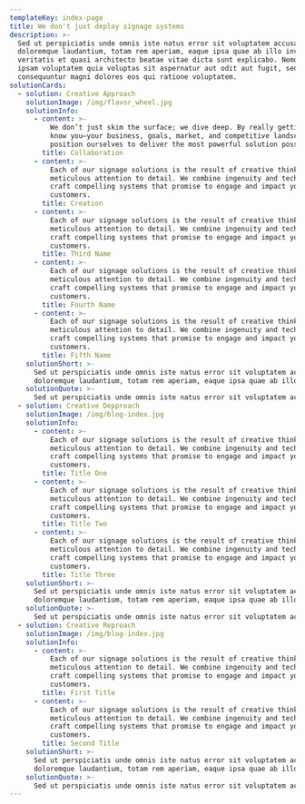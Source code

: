 ```yaml
---
templateKey: index-page
title: We don't just deploy signage systems
description: >-
  Sed ut perspiciatis unde omnis iste natus error sit voluptatem accusantium
  doloremque laudantium, totam rem aperiam, eaque ipsa quae ab illo inventore
  veritatis et quasi architecto beatae vitae dicta sunt explicabo. Nemo enim
  ipsam voluptatem quia voluptas sit aspernatur aut odit aut fugit, sed quia
  consequuntur magni dolores eos qui ratione voluptatem.
solutionCards:
  - solution: Creative Approach
    solutionImage: /img/flavor_wheel.jpg
    solutionInfo:
      - content: >-
          We don’t just skim the surface; we dive deep. By really getting to
          know you—your business, goals, market, and competitive landscape—we
          position ourselves to deliver the most powerful solution possible.
        title: Collaboration
      - content: >-
          Each of our signage solutions is the result of creative thinking and
          meticulous attention to detail. We combine ingenuity and technology to
          craft compelling systems that promise to engage and impact your
          customers.
        title: Creation
      - content: >-
          Each of our signage solutions is the result of creative thinking and
          meticulous attention to detail. We combine ingenuity and technology to
          craft compelling systems that promise to engage and impact your
          customers.
        title: Third Name
      - content: >-
          Each of our signage solutions is the result of creative thinking and
          meticulous attention to detail. We combine ingenuity and technology to
          craft compelling systems that promise to engage and impact your
          customers.
        title: Fourth Name
      - content: >-
          Each of our signage solutions is the result of creative thinking and
          meticulous attention to detail. We combine ingenuity and technology to
          craft compelling systems that promise to engage and impact your
          customers.
        title: Fifth Name
    solutionShort: >-
      Sed ut perspiciatis unde omnis iste natus error sit voluptatem accusantium
      doloremque laudantium, totam rem aperiam, eaque ipsa quae ab illo.
    solutionQuote: >-
      Sed ut perspiciatis unde omnis iste natus error sit voluptatem accusantium doloremque laudantium, totam rem aperiam, eaque ipsa quae ab illo.
  - solution: Creative Depproach
    solutionImage: /img/blog-index.jpg
    solutionInfo:
      - content: >-
          Each of our signage solutions is the result of creative thinking and
          meticulous attention to detail. We combine ingenuity and technology to
          craft compelling systems that promise to engage and impact your
          customers.
        title: Title One
      - content: >-
          Each of our signage solutions is the result of creative thinking and
          meticulous attention to detail. We combine ingenuity and technology to
          craft compelling systems that promise to engage and impact your
          customers.
        title: Title Two
      - content: >-
          Each of our signage solutions is the result of creative thinking and
          meticulous attention to detail. We combine ingenuity and technology to
          craft compelling systems that promise to engage and impact your
          customers.
        title: Title Three
    solutionShort: >-
      Sed ut perspiciatis unde omnis iste natus error sit voluptatem accusantium
      doloremque laudantium, totam rem aperiam, eaque ipsa quae ab illo.
    solutionQuote: >-
      Sed ut perspiciatis unde omnis iste natus error sit voluptatem accusantium doloremque laudantium, totam rem aperiam, eaque ipsa quae ab illo.
  - solution: Creative Reproach
    solutionImage: /img/blog-index.jpg
    solutionInfo:
      - content: >-
          Each of our signage solutions is the result of creative thinking and
          meticulous attention to detail. We combine ingenuity and technology to
          craft compelling systems that promise to engage and impact your
          customers.
        title: First Title
      - content: >-
          Each of our signage solutions is the result of creative thinking and
          meticulous attention to detail. We combine ingenuity and technology to
          craft compelling systems that promise to engage and impact your
          customers.
        title: Second Title
    solutionShort: >-
      Sed ut perspiciatis unde omnis iste natus error sit voluptatem accusantium
      doloremque laudantium, totam rem aperiam, eaque ipsa quae ab illo.
    solutionQuote: >-
      Sed ut perspiciatis unde omnis iste natus error sit voluptatem accusantium doloremque laudantium, totam rem aperiam, eaque ipsa quae ab illo.
---
```


